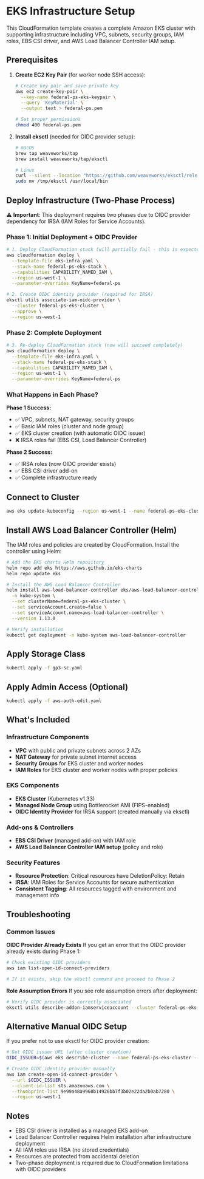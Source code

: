 # EKS Infrastructure Setup

This CloudFormation template creates a complete Amazon EKS cluster with supporting infrastructure including VPC, subnets, security groups, IAM roles, EBS CSI driver, and AWS Load Balancer Controller IAM setup.

## Prerequisites

1. **Create EC2 Key Pair** (for worker node SSH access):
   ```bash
   # Create key pair and save private key
   aws ec2 create-key-pair \
     --key-name federal-ps-eks-keypair \
     --query 'KeyMaterial' \
     --output text > federal-ps.pem
   
   # Set proper permissions
   chmod 400 federal-ps.pem
   ```

2. **Install eksctl** (needed for OIDC provider setup):
   ```bash
   # macOS
   brew tap weaveworks/tap
   brew install weaveworks/tap/eksctl
   
   # Linux
   curl --silent --location "https://github.com/weaveworks/eksctl/releases/latest/download/eksctl_$(uname -s)_amd64.tar.gz" | tar xz -C /tmp
   sudo mv /tmp/eksctl /usr/local/bin
   ```

## Deploy Infrastructure (Two-Phase Process)

⚠️ **Important**: This deployment requires two phases due to OIDC provider dependency for IRSA (IAM Roles for Service Accounts).

### Phase 1: Initial Deployment + OIDC Provider

```bash
# 1. Deploy CloudFormation stack (will partially fail - this is expected)
aws cloudformation deploy \
  --template-file eks-infra.yaml \
  --stack-name federal-ps-eks-stack \
  --capabilities CAPABILITY_NAMED_IAM \
  --region us-west-1 \
  --parameter-overrides KeyName=federal-ps

# 2. Create OIDC identity provider (required for IRSA)
eksctl utils associate-iam-oidc-provider \
  --cluster federal-ps-eks-cluster \
  --approve \
  --region us-west-1
```

### Phase 2: Complete Deployment

```bash
# 3. Re-deploy CloudFormation stack (now will succeed completely)
aws cloudformation deploy \
  --template-file eks-infra.yaml \
  --stack-name federal-ps-eks-stack \
  --capabilities CAPABILITY_NAMED_IAM \
  --region us-west-1 \
  --parameter-overrides KeyName=federal-ps
```

### What Happens in Each Phase?

**Phase 1 Success:**
- ✅ VPC, subnets, NAT gateway, security groups
- ✅ Basic IAM roles (cluster and node group)
- ✅ EKS cluster creation (with automatic OIDC issuer)
- ❌ IRSA roles fail (EBS CSI, Load Balancer Controller)

**Phase 2 Success:**
- ✅ IRSA roles (now OIDC provider exists)
- ✅ EBS CSI driver add-on
- ✅ Complete infrastructure ready

## Connect to Cluster

```bash
aws eks update-kubeconfig --region us-west-1 --name federal-ps-eks-cluster
```

## Install AWS Load Balancer Controller (Helm)

The IAM roles and policies are created by CloudFormation. Install the controller using Helm:

```bash
# Add the EKS charts Helm repository
helm repo add eks https://aws.github.io/eks-charts
helm repo update eks

# Install the AWS Load Balancer Controller
helm install aws-load-balancer-controller eks/aws-load-balancer-controller \
  -n kube-system \
  --set clusterName=federal-ps-eks-cluster \
  --set serviceAccount.create=false \
  --set serviceAccount.name=aws-load-balancer-controller \
  --version 1.13.0

# Verify installation
kubectl get deployment -n kube-system aws-load-balancer-controller
```

## Apply Storage Class

```bash
kubectl apply -f gp3-sc.yaml
```

## Apply Admin Access (Optional)

```bash
kubectl apply -f aws-auth-edit.yaml
```

## What's Included

### Infrastructure Components
- **VPC** with public and private subnets across 2 AZs
- **NAT Gateway** for private subnet internet access
- **Security Groups** for EKS cluster and worker nodes
- **IAM Roles** for EKS cluster and worker nodes with proper policies

### EKS Components
- **EKS Cluster** (Kubernetes v1.33)
- **Managed Node Group** using Bottlerocket AMI (FIPS-enabled)
- **OIDC Identity Provider** for IRSA support (created manually via eksctl)

### Add-ons & Controllers
- **EBS CSI Driver** (managed add-on) with IAM role
- **AWS Load Balancer Controller IAM setup** (policy and role)

### Security Features
- **Resource Protection**: Critical resources have DeletionPolicy: Retain
- **IRSA**: IAM Roles for Service Accounts for secure authentication
- **Consistent Tagging**: All resources tagged with environment and management info

## Troubleshooting

### Common Issues

**OIDC Provider Already Exists**
If you get an error that the OIDC provider already exists during Phase 1:
```bash
# Check existing OIDC providers
aws iam list-open-id-connect-providers

# If it exists, skip the eksctl command and proceed to Phase 2
```

**Role Assumption Errors**
If you see role assumption errors after deployment:
```bash
# Verify OIDC provider is correctly associated
eksctl utils describe-addon-iamserviceaccount --cluster federal-ps-eks-cluster --region us-west-1
```

## Alternative Manual OIDC Setup

If you prefer not to use eksctl for OIDC provider creation:

```bash
# Get OIDC issuer URL (after cluster creation)
OIDC_ISSUER=$(aws eks describe-cluster --name federal-ps-eks-cluster --query "cluster.identity.oidc.issuer" --output text --region us-west-1)

# Create OIDC identity provider manually
aws iam create-open-id-connect-provider \
  --url $OIDC_ISSUER \
  --client-id-list sts.amazonaws.com \
  --thumbprint-list 9e99a48a9960b14926bb7f3b02e22da2b0ab7280 \
  --region us-west-1
```

## Notes

- EBS CSI driver is installed as a managed EKS add-on
- Load Balancer Controller requires Helm installation after infrastructure deployment
- All IAM roles use IRSA (no stored credentials)
- Resources are protected from accidental deletion
- Two-phase deployment is required due to CloudFormation limitations with OIDC providers